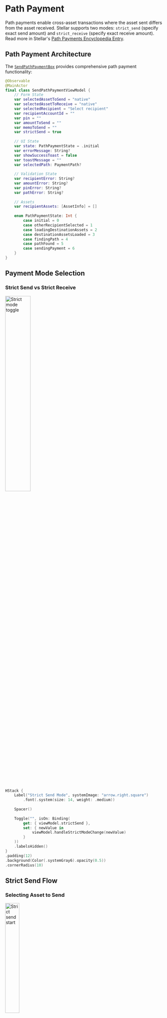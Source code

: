 # Path Payment

Path payments enable cross-asset transactions where the asset sent differs from the asset received. Stellar supports two modes: `strict_send` (specify exact send amount) and `strict_receive` (specify exact receive amount). Read more in Stellar's [Path Payments Encyclopedia Entry](https://developers.stellar.org/docs/learn/encyclopedia/transactions-specialized/path-payments).

## Path Payment Architecture

The [`SendPathPaymentBox`](https://github.com/Soneso/SwiftBasicPay/blob/main/SwiftBasicPay/View/SendPathPaymentBox.swift) provides comprehensive path payment functionality:

```swift
@Observable
@MainActor
final class SendPathPaymentViewModel {
    // Form State
    var selectedAssetToSend = "native"
    var selectedAssetToReceive = "native"
    var selectedRecipient = "Select recipient"
    var recipientAccountId = ""
    var pin = ""
    var amountToSend = ""
    var memoToSend = ""
    var strictSend = true
    
    // UI State
    var state: PathPaymentState = .initial
    var errorMessage: String?
    var showSuccessToast = false
    var toastMessage = ""
    var selectedPath: PaymentPath?
    
    // Validation State
    var recipientError: String?
    var amountError: String?
    var pinError: String?
    var pathError: String?
    
    // Assets
    var recipientAssets: [AssetInfo] = []
    
    enum PathPaymentState: Int {
        case initial = 0
        case otherRecipientSelected = 1
        case loadingDestinationAssets = 2
        case destinationAssetsLoaded = 3
        case findingPath = 4
        case pathFound = 5
        case sendingPayment = 6
    }
}
```

## Payment Mode Selection

### Strict Send vs Strict Receive

<img src="./img/payment/path_payment_mode.png" alt="Strict mode toggle" width="40%">

```swift
HStack {
    Label("Strict Send Mode", systemImage: "arrow.right.square")
        .font(.system(size: 14, weight: .medium))
    
    Spacer()
    
    Toggle("", isOn: Binding(
        get: { viewModel.strictSend },
        set: { newValue in
            viewModel.handleStrictModeChange(newValue)
        }
    ))
    .labelsHidden()
}
.padding(12)
.background(Color(.systemGray6).opacity(0.5))
.cornerRadius(10)
```

## Strict Send Flow

### Selecting Asset to Send

<img src="./img/payment/path_payment_strict_send_start.png" alt="Strict send start" width="30%">

When in strict send mode, users select from their owned assets:

```swift
// Send Asset Picker (when in strict send mode)
VStack(alignment: .leading, spacing: 8) {
    Label("Send Asset", systemImage: "arrow.up.circle")
        .font(.system(size: 12, weight: .medium))
        .foregroundColor(.secondary)
        .textCase(.uppercase)
    
    Menu {
        ForEach(dashboardData.userAssets.filter { Double($0.balance) ?? 0 > 0 }, id: \.id) { asset in
            Button(action: { viewModel.selectedAssetToSend = asset.id }) {
                Label {
                    Text("\(asset.code) (\(asset.formattedBalance))")
                } icon: {
                    Image(systemName: "star.circle")
                }
            }
        }
    } label: {
        HStack {
            if let asset = dashboardData.userAssets.first(where: { $0.id == viewModel.selectedAssetToSend }) {
                Image(systemName: "star.circle.fill")
                    .foregroundStyle(asset.id == "native" ? .orange : .blue)
                
                Text(asset.code)
                    .font(.system(size: 16, weight: .medium))
                
                Text("(\(asset.formattedBalance))")
                    .font(.system(size: 14))
                    .foregroundColor(.secondary)
            }
            
            Spacer()
            
            Image(systemName: "chevron.down")
                .font(.system(size: 12, weight: .semibold))
                .foregroundColor(.secondary)
        }
        .padding(.horizontal, 12)
        .padding(.vertical, 10)
        .background(Color(.systemGray6))
        .cornerRadius(10)
    }
}
```

## Strict Receive Flow

### Selecting Asset to Receive

<img src="./img/payment/path_payment_strict_receive_start.png" alt="Strict receive start" width="30%">

In strict receive mode, users select from recipient's trusted assets:

```swift
// Receive Asset Picker (when in strict receive mode)
VStack(alignment: .leading, spacing: 8) {
    Label("Receive Asset", systemImage: "arrow.down.circle")
        .font(.system(size: 12, weight: .medium))
        .foregroundColor(.secondary)
        .textCase(.uppercase)
    
    Menu {
        ForEach(viewModel.recipientAssets, id: \.id) { asset in
            Button(action: { 
                viewModel.selectedAssetToReceive = asset.id 
                viewModel.selectedPath = nil
                viewModel.pathError = nil
            }) {
                Label {
                    Text(asset.code)
                } icon: {
                    Image(systemName: "star.circle")
                }
            }
        }
    } label: {
        HStack {
            if let asset = viewModel.recipientAssets.first(where: { $0.id == viewModel.selectedAssetToReceive }) {
                Image(systemName: "star.circle.fill")
                    .foregroundStyle(asset.id == "native" ? .orange : .blue)
                
                Text(asset.code)
                    .font(.system(size: 16, weight: .medium))
            } else {
                Text("Select Asset")
                    .font(.system(size: 16))
                    .foregroundColor(.secondary)
            }
            
            Spacer()
            
            Image(systemName: "chevron.down")
                .font(.system(size: 12, weight: .semibold))
                .foregroundColor(.secondary)
        }
        .padding(.horizontal, 12)
        .padding(.vertical, 10)
        .background(Color(.systemGray6))
        .cornerRadius(10)
    }
}
```

## Loading Recipient Assets

When a recipient is selected, their trusted assets are loaded:

```swift
private func validateAndLoadRecipientAssets() async {
    state = .loadingDestinationAssets
    
    do {
        let exists = try await StellarService.accountExists(address: recipientAccountId)
        if !exists {
            recipientError = "Account not found on Stellar Network. It needs to be funded first."
            state = .otherRecipientSelected
            return
        }
        
        // Load recipient assets directly
        recipientAssets = try await StellarService.loadAssetsForAddress(address: recipientAccountId)
        
        state = .destinationAssetsLoaded
        
        // Set default selected asset to receive if not already set or invalid
        if !recipientAssets.contains(where: { $0.id == selectedAssetToReceive }) {
            // Default to XLM since every account can receive it
            selectedAssetToReceive = SendPathPaymentViewModel.xlmAssetItem
        }
        
        // Haptic feedback on success
        impactFeedback.impactOccurred()
    } catch {
        recipientError = "Failed to load recipient assets: \(error.localizedDescription)"
        state = .otherRecipientSelected
    }
}
```

## Path Finding

### Finding Payment Paths

<img src="./img/payment/find_path_button.png" alt="Find path button" width="30%">

The wallet SDK searches for available payment paths:

```swift
func findPaymentPath(userAddress: String, userAssets: [AssetInfo]) async {
    state = .findingPath
    
    do {
        var paths: [PaymentPath] = []
        
        if strictSend {
            // Find paths for strict send
            paths = try await StellarService.findStrictSendPaymentPath(
                sourceAsset: stellarAsset,
                sourceAmount: Decimal(amount),
                destinationAddress: recipientAccountId
            )
        } else {
            // Find paths for strict receive
            paths = try await StellarService.findStrictReceivePaymentPath(
                sourceAddress: userAddress,
                destinationAsset: stellarAsset,
                destinationAmount: Decimal(amount)
            )
        }
        
        if paths.isEmpty {
            pathError = "No payment path found. Try a different amount or asset."
            state = .destinationAssetsLoaded
            return
        }
        
        // Select the best path (first one for simplicity)
        selectedPath = paths.first
        state = .pathFound
        
        notificationFeedback.notificationOccurred(.success)
    } catch {
        pathError = "Failed to find path: \(error.localizedDescription)"
        state = .destinationAssetsLoaded
    }
}
```

### Stellar Service Path Finding

Using the wallet SDK for path discovery:

```swift
/// Find strict send payment paths
public static func findStrictSendPaymentPath(
    sourceAsset: StellarAssetId,
    sourceAmount: Decimal,
    destinationAddress: String
) async throws -> [PaymentPath] {
    let stellar = wallet.stellar
    
    return try await stellar.findStrictSendPathForDestinationAddress(
        destinationAddress: destinationAddress,
        sourceAssetId: sourceAsset,
        sourceAmount: sourceAmount.description
    )
}

/// Find strict receive payment paths
public static func findStrictReceivePaymentPath(
    sourceAddress: String,
    destinationAsset: StellarAssetId,
    destinationAmount: Decimal
) async throws -> [PaymentPath] {
    let stellar = wallet.stellar
    
    return try await stellar.findStrictReceivePathForSourceAddress(
        sourceAddress: sourceAddress,
        destinationAssetId: destinationAsset,
        destinationAmount: destinationAmount.description
    )
}
```

## Executing Path Payment

### Complete Path Payment Flow

```swift
func sendPathPayment(dashboardData: DashboardData) async {
    guard let path = selectedPath else {
        errorMessage = "No path selected"
        return
    }
    
    state = .sendingPayment
    
    do {
        // Get signing keypair
        let authService = AuthService()
        let userKeyPair = try authService.userKeyPair(pin: pin)
        
        // Prepare memo if provided
        let memoText = memoToSend.isEmpty ? nil : memoToSend
        
        // Execute path payment based on mode
        var result = false
        
        if strictSend {
            result = try await StellarService.strictSendPayment(
                sendAssetId: path.sourceAsset,
                sendAmount: Decimal(Double(path.sourceAmount)!),
                destinationAddress: recipientAccountId,
                destinationAssetId: path.destinationAsset,
                destinationMinAmount: Decimal(Double(path.destinationAmount)!),
                path: path.path,
                memo: memoText,
                userKeyPair: userKeyPair
            )
        } else {
            result = try await StellarService.strictReceivePayment(
                sendAssetId: path.sourceAsset,
                sendMaxAmount: Decimal(Double(path.sourceAmount)!),
                destinationAddress: recipientAccountId,
                destinationAssetId: path.destinationAsset,
                destinationAmount: Decimal(Double(path.destinationAmount)!),
                path: path.path,
                memo: memoText,
                userKeyPair: userKeyPair
            )
        }
        
        if result {
            // Success handling
            toastMessage = "Path payment sent successfully!"
            showSuccessToast = true
            notificationFeedback.notificationOccurred(.success)
            
            // Reset and refresh
            resetForm()
            await dashboardData.fetchStellarData()
        }
    } catch {
        errorMessage = error.localizedDescription
        state = .pathFound
    }
}
```

### Stellar SDK Path Payment Operations

```swift
/// Execute strict send path payment
public static func strictSendPayment(
    sendAssetId: StellarAssetId,
    sendAmount: Decimal,
    destinationAddress: String,
    destinationAssetId: StellarAssetId,
    destinationMinAmount: Decimal,
    path: [StellarAssetId],
    memo: String? = nil,
    userKeyPair: SigningKeyPair
) async throws -> Bool {
    let stellar = wallet.stellar
    var txBuilder = try await stellar.transaction(sourceAddress: userKeyPair)
    txBuilder = txBuilder.strictSend(
        sendAssetId: sendAssetId,
        sendAmount: sendAmount,
        destinationAddress: destinationAddress,
        destinationAssetId: destinationAssetId,
        destinationMinAmount: destinationMinAmount,
        path: path
    )
    
    if let memo = memo {
        guard let memoObj = try Memo(text: memo) else {
            throw StellarServiceError.runtimeError("invalid argument 'memo' value: \(memo)")
        }
        txBuilder = txBuilder.setMemo(memo: memoObj)
    }
    let tx = try txBuilder.build()
    stellar.sign(tx: tx, keyPair: userKeyPair)
    return try await stellar.submitTransaction(signedTransaction: tx)
}
```

## Test Data Setup

For testing path payments, you need:

1. **Multiple Assets**: User and recipient must trust different assets
2. **Order Book Offers**: Market makers providing liquidity
3. **Trading Pairs**: Connected assets through intermediate assets

Example setup:
```
User trusts: GOLD
Recipient trusts: SILVER
Market Maker 1: Trades GOLD ↔ COPPER
Market Maker 2: Trades COPPER ↔ SILVER
Path: GOLD → COPPER → SILVER
```

Detailed instructions can be found [here](path_payment_test_setup.md).

## Key Features

1. **Dual Mode Support**: Strict send and strict receive
2. **Automatic Path Finding**: SDK discovers optimal routes
3. **Recipient Asset Loading**: Shows what recipient can receive
4. **Path Visualization**: Clear display of conversion path
5. **Real-time Validation**: Amount and asset verification
6. **Error Recovery**: Clear messages for path finding failures

## Best Practices

1. **Liquidity Check**: Verify sufficient liquidity exists
2. **Slippage Protection**: Set appropriate min/max amounts
3. **Path Selection**: Allow users to choose from multiple paths

## Next

Continue with [`Anchor integration`](anchor_integration.md).